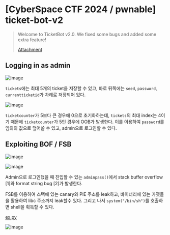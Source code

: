 # [CyberSpace CTF 2024 / pwnable] ticket-bot-v2

> Welcome to TicketBot v2.0. We fixed some bugs and added some extra feature!
>
> [Attachment](./attachment)

## Logging in as admin

![image](https://github.com/user-attachments/assets/74aa4a61-a23e-4f3e-90e6-5288e3bf5427)

`tickets`에는 최대 5개의 ticket을 저장할 수 있고, 바로 뒤쪽에는 `seed`, `password`, `currentticketid`가 차례로 저장되어 있다.

![image](https://github.com/user-attachments/assets/31227285-da3c-4da5-87d2-49bdc8e98029)

`ticketcounter`가 5보다 큰 경우에 0으로 초기화하는데, `tickets`의 최대 index는 4이기 때문에 `ticketcounter`가 5인 경우에 OOB가 발생한다. 이를 이용하여 `password`를 임의의 값으로 덮어쓸 수 있고, admin으로 로그인할 수 있다.

## Exploiting BOF / FSB

![image](https://github.com/user-attachments/assets/228f5711-2dae-404c-8f72-f1b35a95834f)

![image](https://github.com/user-attachments/assets/471389be-8698-43b0-9e15-635a2e001444)

Admin으로 로그인했을 때 진입할 수 있는 `adminpass()`에서 stack buffer overflow \[1\]와 format string bug \[2\]가 발생한다.

FSB를 이용하여 스택에 있는 canary와 PIE 주소를 leak하고, 바이너리에 있는 가젯들을 활용하여 libc 주소까지 leak할수 있다. 그리고 나서 `system("/bin/sh")`를 호출하면 shell을 획득할 수 있다.

[ex.py](./ex.py)

![image](https://github.com/user-attachments/assets/e752b501-d9c4-4c07-af1b-1d769c3a194b)
